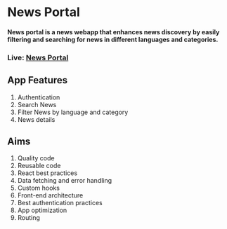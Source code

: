 # News Portal

#### News portal is a news webapp that enhances news discovery by easily filtering and searching for news in different languages and categories.

### Live: [News Portal](https://newsportal-liart.vercel.app/)

## App Features

1. Authentication
2. Search News
3. Filter News by language and category
4. News details

## Aims

1. Quality code
2. Reusable code
3. React best practices
4. Data fetching and error handling
5. Custom hooks
6. Front-end architecture
7. Best authentication practices
8. App optimization
9. Routing
